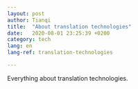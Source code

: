 ```yaml
---
layout: post
author: Tianqi
title:  "About translation technologies"
date:   2020-08-01 23:25:39 +0200
category: tech
lang: en
lang-ref: translation-technologies

---
```

Everything about translation technologies.
